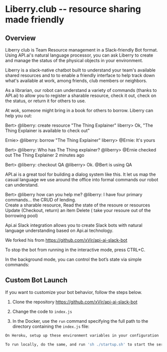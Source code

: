 ﻿# Liberry.club -- resource sharing made friendly

## Overview

Liberry club is Team Resource management in a Slack-friendly Bot format.
Using API.ai's natural language processor, you can ask Liberry to create and manage the status of the physical objects in your environment.

Liberry is a slack-native chatbot built to understand your team's available shared resources and to to enable
a friendly interface to help track down what's available at work, among friends, club members or neighbors.

As a librarian, our robot can understand a variety of commands (thanks to API.ai) to allow you to register a sharable
resource, check it out,  check on the status, or return it for others to use.

At wok, someone might bring in a book for others to borrow.   Liberry can help you out:

Bert>  @liberry:  create resource "The Thing Explainer"
liberry> Ok, "The Thing Explainer is available to check out"

Ernie> @liberry: borrow "The Thing Explainer"
liberry>  @Ernie:  It's yours

Bert> @liberry:  Who has The Thing explainer?
@liberry>  @Ernie checked out The Thing Explainer 2 minutes ago

Bert>  @liberry: checkout QA
@liberry>  Ok.  @Bert is using QA


API.ai is a great tool for building a dialog system like this.  It let us map the casual language we use around the office
 into formal commands our robot can understand.
 
Bert>  @liberry how can you help me?
@liberry:   I have four primary commands... the CRUD of lending.  
    Create a sharable resource,
    Read the state of the resoure or resources
    Update  (Checkout, return) an item
    Delete  ( take your resoure out of the borrowing pool)
    
    

Api.ai Slack integration allows you to create Slack bots with natural language understanding based on Api.ai technology.

We forked his from https://github.com/xVir/api-ai-slack-bot


To stop the bot from running in the interactive mode, press CTRL+C.

In the background mode, you can control the bot’s state via simple commands:

## Custom Bot Launch

If you want to customize your bot behavior, follow the steps below.

1. Clone the repository https://github.com/xVir/api-ai-slack-bot 

2. Change the code to `index.js`

3. In the Docker, use the `run` command specifying the full path to the directory containing the `index.js` file:

```sh
On Heroku, setup up these environment variables in your configuration

To run locally, do the same, and run 'sh ./startup.sh' to start the server.

